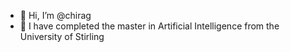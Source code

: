 - 👋 Hi, I’m @chirag
- 👀 I have completed the master in Artificial Intelligence from the University of Stirling

<!---
chirag0718/chirag0718 is a ✨ special ✨ repository because its `README.md` (this file) appears on your GitHub profile.
You can click the Preview link to take a look at your changes.
--->
